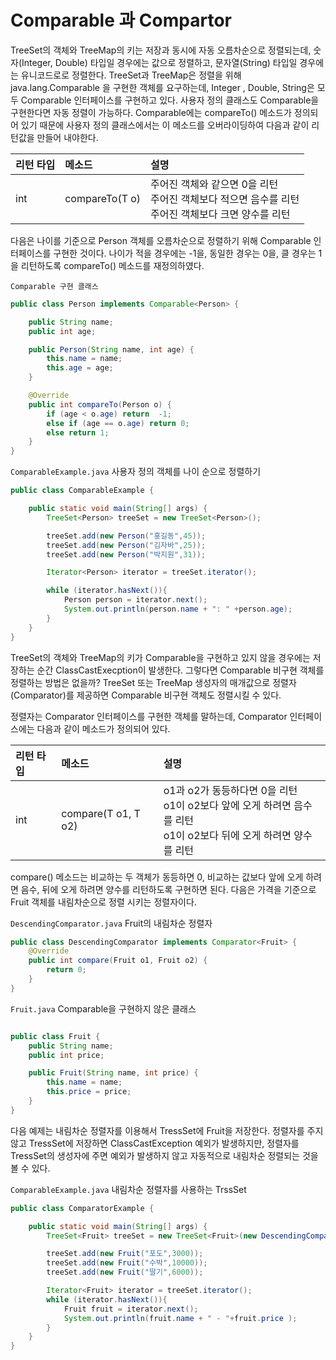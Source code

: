 # Comparable 과 Compartor

TreeSet의 객체와 TreeMap의 키는 저장과 동시에 자동 오름차순으로 정렬되는데,
숫자(Integer, Double) 타입일 경우에는 값으로 정렬하고, 문자열(String) 타입일
경우에는 유니코드로로 정렬한다. TreeSet과 TreeMap은 정렬을 위해 java.lang.Comparable
을 구현한 객체를 요구하는데, Integer , Double, String은 모두 Comparable 인터페이스를
구현하고 있다. 사용자 정의 클래스도 Comparable을 구현한다면 자동 정렬이 가능하다.
Comparable에는 compareTo() 메소드가 정의되어 있기 때문에
사용자 정의 클래스에서는 이 메소드를 오버라이딩하여 다음과 같이 리턴값을 만들어 내야한다.

|리턴 타입| 메소드 | 설명
|:---|:---|:---|
|int | compareTo(T o)|주어진 객체와 같으면 0을 리턴<br/> 주어진 객체보다 적으면 음수를 리턴<br/>주어진 객체보다 크면 양수를 리턴|

다음은 나이를 기준으로 Person 객체를 오름차순으로 정렬하기 위해 Comparable 인터페이스를 구현한 것이다.
나이가 적을 경우에는 -1을, 동일한 경우는 0을, 클 경우는 1을 리턴하도록 compareTo() 메소드를 
재정의하였다.


`Comparable 구현 클래스`
```java
public class Person implements Comparable<Person> {

    public String name;
    public int age;

    public Person(String name, int age) {
        this.name = name;
        this.age = age;
    }

    @Override
    public int compareTo(Person o) {
        if (age < o.age) return  -1;
        else if (age == o.age) return 0;
        else return 1;
    }
}

```

`ComparableExample.java` 사용자 정의 객체를 나이 순으로 정렬하기

```java
public class ComparableExample {

    public static void main(String[] args) {
        TreeSet<Person> treeSet = new TreeSet<Person>();

        treeSet.add(new Person("홍길동",45));
        treeSet.add(new Person("김자바",25));
        treeSet.add(new Person("박지원",31));

        Iterator<Person> iterator = treeSet.iterator();

        while (iterator.hasNext()){
            Person person = iterator.next();
            System.out.println(person.name + ": " +person.age);
        }
    }
}
```

TreeSet의 객체와 TreeMap의 키가 Comparable을 구현하고 있지 않을 경우에는
저장하는 순간 ClassCastExecption이 발생한다. 그렇다면 Comparable 비구현 객체를 정렬하는
방법은 없을까? TreeSet 또는 TreeMap 생성자의 매개값으로 정렬자(Comparator)를 제공하면 
Comparable 비구현 객체도 정렬시킬 수 있다.



정렬자는 Comparator 인터페이스를 구현한 객체를 말하는데, Comparator 인터페이스에는 다음과 같이
메소드가 정의되어 있다.

|리턴 타입 | 메소드 | 설명 |
|:---|:---|:----|
|int | compare(T o1, T o2)| o1과 o2가 동등하다면 0을 리턴<br/> o1이 o2보다 앞에 오게 하려면 음수를 리턴 <br/>o1이 o2보다 뒤에 오게 하려면 양수를 리턴 

compare() 메소드는 비교하는 두 객체가 동등하면 0, 비교하는 값보다 앞에 오게 하려면 음수, 뒤에 오게 하려면
양수를 리턴하도록 구현하면 된다. 다음은 가격을 기준으로 Fruit 객체를 내림차순으로 정렬 시키는 정렬자이다.

`DescendingComparator.java` Fruit의 내림차순 정렬자

```java
public class DescendingComparator implements Comparator<Fruit> {
    @Override
    public int compare(Fruit o1, Fruit o2) {
        return 0;
    }
}
```

`Fruit.java` Comparable을 구현하지 않은 클래스

```java

public class Fruit {
    public String name;
    public int price;

    public Fruit(String name, int price) {
        this.name = name;
        this.price = price;
    }
}

```

다음 예제는 내림차순 정렬자를 이용해서 TressSet에 Fruit을 저장한다. 정렬자를 주지 않고 TressSet에
저장하면 ClassCastException 예외가 발생하지만, 정렬자를 TressSet의 생성자에 주면
예외가 발생하지 않고 자동적으로 내림차순 정렬되는 것을 볼 수 있다.

`ComparableExample.java` 내림차순 정렬자를 사용하는 TrssSet

```java
public class ComparatorExample {

    public static void main(String[] args) {
        TreeSet<Fruit> treeSet = new TreeSet<Fruit>(new DescendingComparator());

        treeSet.add(new Fruit("포도",3000));
        treeSet.add(new Fruit("수박",10000));
        treeSet.add(new Fruit("딸기",6000));

        Iterator<Fruit> iterator = treeSet.iterator();
        while (iterator.hasNext()){
            Fruit fruit = iterator.next();
            System.out.println(fruit.name + " - "+fruit.price );
        }
    }
}
```